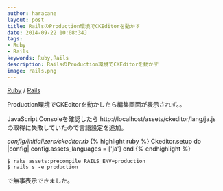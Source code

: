 ```yaml
---
author: haracane
layout: post
title: RailsのProduction環境でCKEditorを動かす
date: 2014-09-22 10:08:34J
tags:
- Ruby
- Rails
keywords: Ruby,Rails
description: RailsのProduction環境でCKEditorを動かす
image: rails.png
---
```

[Ruby](/tags/ruby/) / [Rails](/tags/rails/)

Production環境でCKEditorを動かしたら編集画面が表示されず。。

JavaScript Consoleを確認したら http://localhost/assets/ckeditor/lang/ja.js の取得に失敗していたので言語設定を追加。

*config/initializers/ckeditor.rb*
{% highlight ruby %}
Ckeditor.setup do |config|
  config.assets_languages = ['ja']
end
{% endhighlight %}

    $ rake assets:precompile RAILS_ENV=production
    $ rails s -e production

で無事表示できました。
